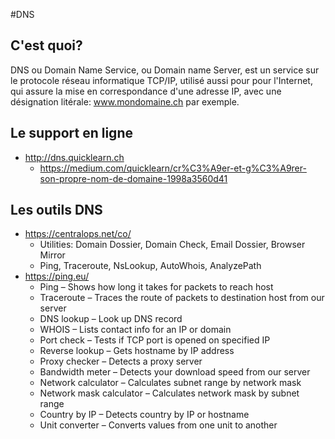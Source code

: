 #DNS
## C'est quoi?
DNS ou Domain Name Service, ou Domain name Server, est un service sur le protocole réseau informatique TCP/IP, utilisé aussi pour pour l'Internet, qui assure la mise en correspondance d'une adresse IP, avec une désignation litérale: www.mondomaine.ch par exemple.

## Le support en ligne
* http://dns.quicklearn.ch
  * https://medium.com/quicklearn/cr%C3%A9er-et-g%C3%A9rer-son-propre-nom-de-domaine-1998a3560d41

## Les outils DNS
* https://centralops.net/co/
  * Utilities: Domain Dossier, Domain Check, Email Dossier, Browser Mirror
  * Ping, Traceroute, NsLookup, AutoWhois, AnalyzePath
* https://ping.eu/
  * Ping – Shows how long it takes for packets to reach host
  * Traceroute – Traces the route of packets to destination host from our server
  * DNS lookup – Look up DNS record
  * WHOIS – Lists contact info for an IP or domain
  * Port check – Tests if TCP port is opened on specified IP
  * Reverse lookup – Gets hostname by IP address
  * Proxy checker – Detects a proxy server
  * Bandwidth meter – Detects your download speed from our server
  * Network calculator – Calculates subnet range by network mask
  * Network mask calculator – Calculates network mask by subnet range
  * Country by IP – Detects country by IP or hostname
  * Unit converter – Converts values from one unit to another
